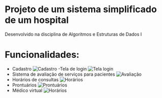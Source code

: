 # Projeto de um sistema simplificado de um hospital
Desenvolvido na disciplina de Algoritmos e Estruturas de Dados I

# Funcionalidades:
- Cadastro 
![Cadastro](https://github.com/vitorgaps/Projeto-sistema-hospital/blob/master/Funcionalidades/test2.PNG)
-Tela de login
![Tela login](https://github.com/vitorgaps/Projeto-sistema-hospital/blob/master/Funcionalidades/test1.PNG)
- Sistema de avaliação de serviços para pacientes
![Avaliação](https://github.com/vitorgaps/Projeto-sistema-hospital/blob/master/Funcionalidades/test6.PNG)
- Horários de consultas 
![Horários](https://github.com/vitorgaps/Projeto-sistema-hospital/blob/master/Funcionalidades/test7.PNG)
- Prontuários
![Prontuários](https://github.com/vitorgaps/Projeto-sistema-hospital/blob/master/Funcionalidades/test8.PNG)
- Médico virtual
![Horários](https://github.com/vitorgaps/Projeto-sistema-hospital/blob/master/Funcionalidades/test5.PNG)

